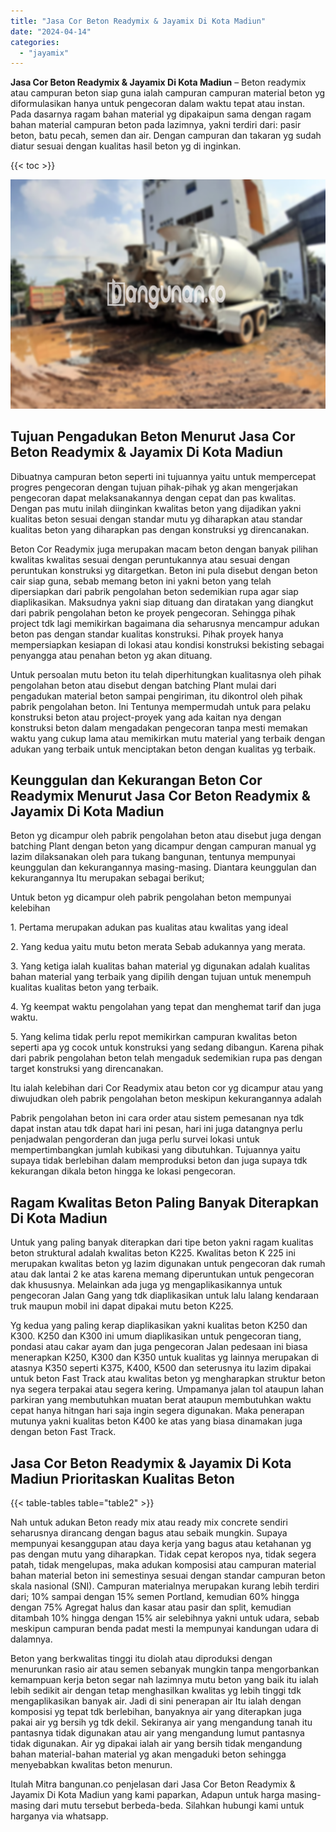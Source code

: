 ```yaml
---
title: "Jasa Cor Beton Readymix & Jayamix Di Kota Madiun"
date: "2024-04-14"
categories: 
  - "jayamix"
---
```


**Jasa Cor Beton Readymix & Jayamix Di Kota Madiun** – Beton readymix atau campuran beton siap guna ialah campuran campuran material beton yg diformulasikan hanya untuk pengecoran dalam waktu tepat atau instan. Pada dasarnya ragam bahan material yg dipakaipun sama dengan ragam bahan material campuran beton pada lazimnya, yakni terdiri dari: pasir beton, batu pecah, semen dan air. Dengan campuran dan takaran yg sudah diatur sesuai dengan kualitas hasil beton yg di inginkan.

{{< toc >}}

![Jasa Cor Beton Readymix & Jayamix Di Kota Madiun](/images/jasa-cor-readymix-20.png)

## Tujuan Pengadukan Beton Menurut Jasa Cor Beton Readymix & Jayamix Di Kota Madiun

Dibuatnya campuran beton seperti ini tujuannya yaitu untuk mempercepat progres pengecoran dengan tujuan pihak-pihak yg akan mengerjakan pengecoran dapat melaksanakannya dengan cepat dan pas kwalitas. Dengan pas mutu inilah diinginkan kwalitas beton yang dijadikan yakni kualitas beton sesuai dengan standar mutu yg diharapkan atau standar kualitas beton yang diharapkan pas dengan konstruksi yg direncanakan.

Beton Cor Readymix juga merupakan macam beton dengan banyak pilihan kwalitas kwalitas sesuai dengan peruntukannya atau sesuai dengan peruntukan konstruksi yg ditargetkan. Beton ini pula disebut dengan beton cair siap guna, sebab memang beton ini yakni beton yang telah dipersiapkan dari pabrik pengolahan beton sedemikian rupa agar siap diaplikasikan. Maksudnya yakni siap dituang dan diratakan yang diangkut dari pabrik pengolahan beton ke proyek pengecoran. Sehingga pihak project tdk lagi memikirkan bagaimana dia seharusnya mencampur adukan beton pas dengan standar kualitas konstruksi. Pihak proyek hanya mempersiapkan kesiapan di lokasi atau kondisi konstruksi bekisting sebagai penyangga atau penahan beton yg akan dituang.

Untuk persoalan mutu beton itu telah diperhitungkan kualitasnya oleh pihak pengolahan beton atau disebut dengan batching Plant mulai dari pengadukan material beton sampai pengiriman, itu dikontrol oleh pihak pabrik pengolahan beton. Ini Tentunya mempermudah untuk para pelaku konstruksi beton atau project-proyek yang ada kaitan nya dengan konstruksi beton dalam mengadakan pengecoran tanpa mesti memakan waktu yang cukup lama atau memikirkan mutu material yang terbaik dengan adukan yang terbaik untuk menciptakan beton dengan kualitas yg terbaik.

## Keunggulan dan Kekurangan Beton Cor Readymix Menurut Jasa Cor Beton Readymix & Jayamix Di Kota Madiun

Beton yg dicampur oleh pabrik pengolahan beton atau disebut juga dengan batching Plant dengan beton yang dicampur dengan campuran manual yg lazim dilaksanakan oleh para tukang bangunan, tentunya mempunyai keunggulan dan kekurangannya masing-masing. Diantara keunggulan dan kekurangannya Itu merupakan sebagai berikut;

Untuk beton yg dicampur oleh pabrik pengolahan beton mempunyai kelebihan

1\. Pertama merupakan adukan pas kualitas atau kwalitas yang ideal

2\. Yang kedua yaitu mutu beton merata Sebab adukannya yang merata.

3\. Yang ketiga ialah kualitas bahan material yg digunakan adalah kualitas bahan material yang terbaik yang dipilih dengan tujuan untuk menempuh kualitas kualitas beton yang terbaik.

4\. Yg keempat waktu pengolahan yang tepat dan menghemat tarif dan juga waktu.

5\. Yang kelima tidak perlu repot memikirkan campuran kwalitas beton seperti apa yg cocok untuk konstruksi yang sedang dibangun. Karena pihak dari pabrik pengolahan beton telah mengaduk sedemikian rupa pas dengan target konstruksi yang direncanakan.

Itu ialah kelebihan dari Cor Readymix atau beton cor yg dicampur atau yang diwujudkan oleh pabrik pengolahan beton meskipun kekurangannya adalah

Pabrik pengolahan beton ini cara order atau sistem pemesanan nya tdk dapat instan atau tdk dapat hari ini pesan, hari ini juga datangnya perlu penjadwalan pengorderan dan juga perlu survei lokasi untuk mempertimbangkan jumlah kubikasi yang dibutuhkan. Tujuannya yaitu supaya tidak berlebihan dalam memproduksi beton dan juga supaya tdk kekurangan dikala beton hingga ke lokasi pengecoran.

## Ragam Kwalitas Beton Paling Banyak Diterapkan Di Kota Madiun

Untuk yang paling banyak diterapkan dari tipe beton yakni ragam kualitas beton struktural adalah kwalitas beton K225. Kwalitas beton K 225 ini merupakan kwalitas beton yg lazim digunakan untuk pengecoran dak rumah atau dak lantai 2 ke atas karena memang diperuntukan untuk pengecoran dak khususnya. Melainkan ada juga yg mengaplikasikannya untuk pengecoran Jalan Gang yang tdk diaplikasikan untuk lalu lalang kendaraan truk maupun mobil ini dapat dipakai mutu beton K225.

Yg kedua yang paling kerap diaplikasikan yakni kualitas beton K250 dan K300. K250 dan K300 ini umum diaplikasikan untuk pengecoran tiang, pondasi atau cakar ayam dan juga pengecoran Jalan pedesaan ini biasa menerapkan K250, K300 dan K350 untuk kualitas yg lainnya merupakan di atasnya K350 seperti K375, K400, K500 dan seterusnya itu lazim dipakai untuk beton Fast Track atau kwalitas beton yg mengharapkan struktur beton nya segera terpakai atau segera kering. Umpamanya jalan tol ataupun lahan parkiran yang membutuhkan muatan berat ataupun membutuhkan waktu cepat hanya hitngan hari saja ingin segera digunakan. Maka penerapan mutunya yakni kualitas beton K400 ke atas yang biasa dinamakan juga dengan beton Fast Track.

## Jasa Cor Beton Readymix & Jayamix Di Kota Madiun Prioritaskan Kualitas Beton

{{< table-tables table="table2" >}}

Nah untuk adukan Beton ready mix atau ready mix concrete sendiri seharusnya dirancang dengan bagus atau sebaik mungkin. Supaya mempunyai kesanggupan atau daya kerja yang bagus atau ketahanan yg pas dengan mutu yang diharapkan. Tidak cepat keropos nya, tidak segera patah, tidak mengelupas, maka adukan komposisi atau campuran material bahan material beton ini semestinya sesuai dengan standar campuran beton skala nasional (SNI). Campuran materialnya merupakan kurang lebih terdiri dari; 10% sampai dengan 15% semen Portland, kemudian 60% hingga dengan 75% Agregat halus dan kasar atau pasir dan split, kemudian ditambah 10% hingga dengan 15% air selebihnya yakni untuk udara, sebab meskipun campuran benda padat mesti Ia mempunyai kandungan udara di dalamnya.

Beton yang berkwalitas tinggi itu diolah atau diproduksi dengan menurunkan rasio air atau semen sebanyak mungkin tanpa mengorbankan kemampuan kerja beton segar nah lazimnya mutu beton yang baik itu ialah lebih sedikit air dengan tetap menghasilkan kwalitas yg lebih tinggi tdk mengaplikasikan banyak air. Jadi di sini penerapan air Itu ialah dengan komposisi yg tepat tdk berlebihan, banyaknya air yang diterapkan juga pakai air yg bersih yg tdk dekil. Sekiranya air yang mengandung tanah itu pantasnya tidak digunakan atau air yang mengandung lumut pantasnya tidak digunakan. Air yg dipakai ialah air yang bersih tidak mengandung bahan material-bahan material yg akan mengaduki beton sehingga menyebabkan kwalitas beton menurun.

Itulah Mitra bangunan.co penjelasan dari Jasa Cor Beton Readymix & Jayamix Di Kota Madiun yang kami paparkan, Adapun untuk harga masing-masing dari mutu tersebut berbeda-beda. Silahkan hubungi kami untuk harganya via whatsapp.
